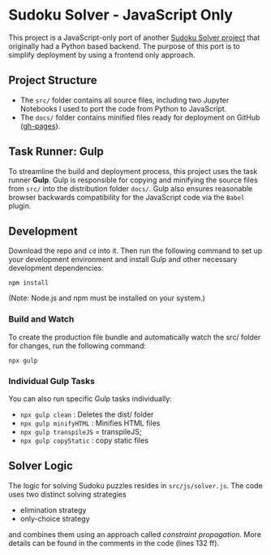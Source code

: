 # Sudoku Solver - JavaScript Only

This project is a JavaScript-only port of another [Sudoku Solver project](https://github.com/thomasgrusz/Sudoku-Solver) that originally had a Python based backend. The purpose of this port is to simplify deployment by using a frontend only approach.

## Project Structure

- The `src/` folder contains all source files, including two Jupyter Notebooks I used to port the code from Python to JavaScript.
- The `docs/` folder contains minified files ready for deployment on GitHub ([gh-pages](https://docs.github.com/en/pages/getting-started-with-github-pages/creating-a-github-pages-site)).

## Task Runner: Gulp

To streamline the build and deployment process, this project uses the task runner **Gulp**. Gulp is responsible for copying and minifying the source files from `src/` into the distribution folder `docs/`. Gulp also ensures reasonable browser backwards compatibility for the JavaScript code via the `Babel` plugin.

## Development

Download the repo and `cd` into it. Then run the following command to set up your development environment and install Gulp and other necessary development dependencies:

`npm install`

(Note: Node.js and npm must be installed on your system.)

### Build and Watch

To create the production file bundle and automatically watch the src/ folder for changes, run the following command:

`npx gulp`

### Individual Gulp Tasks

You can also run specific Gulp tasks individually:

- `npx gulp clean` : Deletes the dist/ folder
- `npx gulp minifyHTML` : Minifies HTML files
- `npx gulp transpileJS` = transpileJS;
- `npx gulp copyStatic` : copy static files

## Solver Logic

The logic for solving Sudoku puzzles resides in `src/js/solver.js`. The code uses two distinct solving strategies

- elimination strategy
- only-choice strategy

and combines them using an approach called _constraint propagation_.
More details can be found in the comments in the code (lines 132 ff).
